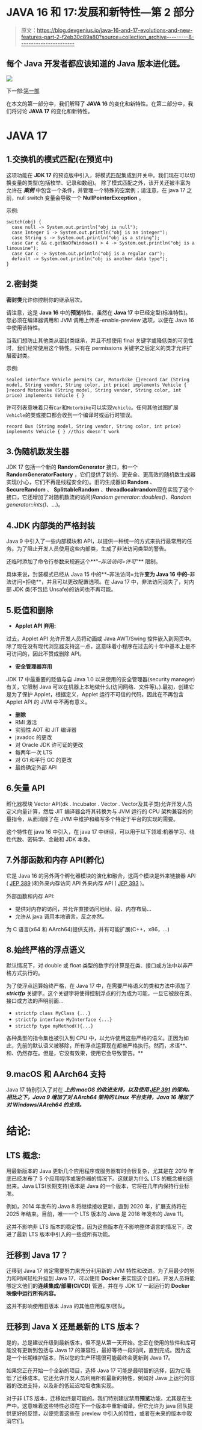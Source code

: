 # JAVA 16 和 17:发展和新特性—第 2 部分

> 原文：<https://blog.devgenius.io/java-16-and-17-evolutions-and-new-features-part-2-f2eb30c89a80?source=collection_archive---------8----------------------->

## 每个 Java 开发者都应该知道的 Java 版本进化链。

![](img/0c015232072af34d20363355c281dcd4.png)

下一部:[第一部](/java-16-and-17-evolutions-and-new-features-part-1-d008e1d8f6de)

在本文的第一部分中，我们解释了 **JAVA 16** 的变化和新特性。在第二部分中，我们将讨论 **JAVA 17** 的变化和新特性。

# JAVA 17

## 1.交换机的模式匹配(在预览中)

这项功能在 **JDK 17** 的预览版中引入，将模式匹配集成到开关中。我们现在可以切换变量的类型(包括枚举、记录和数组)。
除了模式匹配之外，该开关还被丰富为允许在 ***案例*** 中包含一个条件，并管理一个特殊的空案例；请注意，在 java 17 之前，null switch 变量会导致一个 **NullPointerException** 。

示例:

```
switch(obj) {
  case null -> System.out.println("obj is null");
  case Integer i -> System.out.println("obj is an integer");
  case String s -> System.out.println("obj is a string");
  case Car c && c.getNoOfWindows() > 4 -> System.out.println("obj is a limousine");
  case Car c -> System.out.println("obj is a regular car");
  default -> System.out.println("obj is another data type");
}
```

## 2.密封类

**密封类**允许你控制你的继承层次。

请注意，这是 **Java 16** 中的**预览**特性，虽然在 **Java 17** 中已经定型(标准特性)。您必须在编译器调用和 JVM 调用上传递-enable-preview 选项，以便在 Java 16 中使用该特性。

当我们想防止其他类从密封类继承，并且不想使用 final 关键字或降低类的可见性时，我们经常使用这个特性。只有在 permissions 关键字之后定义的类才允许扩展密封类。

示例:

```
sealed interface Vehicle permits Car, Motorbike {}record Car (String model, String vendor, String color, int price) implements Vehicle { }record Motorbike (String model, String vendor, String color, int price) implements Vehicle { }
```

许可列表意味着只有`Car`和`Motorbike`可以实现`Vehicle`。任何其他试图扩展`Vehicle`的类或接口都会收到一个编译时或运行时错误。

```
record Bus (String model, String vendor, String color, int price) implements Vehicle { } //this doesn’t work
```

## 3.伪随机数发生器

JDK 17 包括一个新的 **RandomGenerator** 接口，和一个 **RandomGeneratorFactory** ，它们提供了新的、更安全、更高效的随机数生成器实现(小心，它们不再是线程安全的)。旧的生成器如 **Random** 、 **SecureRandom** 、 **SplittableRandom** 、**threadlocalrrandom**现在实现了这个接口，它还增加了对随机数流的访问(*Random generator::doubles()*、*Random generator::ints()*、…)。

## 4.JDK 内部类的严格封装

Java 9 中引入了一些内部模块和 API，以提供一种统一的方式来执行最常用的任务。为了阻止开发人员使用这些内部类，生成了非法访问类型的警告。

还临时添加了命令行参数来规避这个**"*–非法访问=许可"*** 限制。

具体来说，封装模式已经从 Java 15 中的**–非法访问=允许**变为 Java 16 中的**–非法访问=拒绝**，并且可以更改配置选项。在 Java 17 中，非法访问消失了，对内部 JDK 类(不包括 Unsafe)的访问也不再可能。

## 5.贬值和删除

*   **Applet API 弃用:**

过去，Applet API 允许开发人员将动画或 Java AWT/Swing 控件嵌入到网页中。除了现在没有现代浏览器支持这一点，这意味着小程序在过去的十年中基本上是不可访问的，因此不赞成删除 API。

*   **安全管理器弃用**

JDK 17 中最重要的贬值与自 Java 1.0 以来使用的安全管理器(security manager)有关，它限制 Java 可以在机器上本地做什么(访问网络、文件等)。).最初，创建它是为了保护 Applet，根据定义，Applet 运行不可信的代码，因此在不再包含 Applet API 的 JVM 中不再有意义。

*   **删除**
*   RMI 激活
*   实验性 AOT 和 JIT 编译器
*   javadoc 的更改
*   对 Oracle JDK 许可证的更改
*   每两年一次 LTS
*   对 G1 和平行 GC 的更改
*   最终确定外部 API

## 6.矢量 API

孵化器模块 Vector API(dk . Incubator . Vector . Vector<e>及其子类)允许开发人员定义向量计算，然后 JIT 编译器会将其转换为与 JVM 运行的 CPU 架构兼容的向量指令，从而消除了在 JVM 中维护和编写多个特定于平台的实现的需要。</e>

这个特性在 java 16 中引入，在 java 17 中继续，可以用于以下领域:机器学习、线性代数、密码学、金融和 JDK 本身。

## 7.外部函数和内存 API(孵化)

它是 Java 16 的另外两个孵化器模块的演化和融合，这两个模块是外来链接器 API ( [JEP 389](https://openjdk.java.net/jeps/389) )和外来内存访问 API 外来内存 API ( [JEP 393](https://openjdk.java.net/jeps/393) )。

外部函数和内存 API:

*   提供对内存的访问，并允许直接访问地址、段、内存布局…
*   允许从 java 调用本地语言，反之亦然。

为 C 语言(x64 和 AArch64)提供支持，并有可能扩展(C++，x86，…)

## 8.始终严格的浮点语义

默认情况下，对 double 或 float 类型的数字的计算是在类、接口或方法中以非严格方式执行的。

为了使浮点运算始终严格，在 Java 17 中，在需要严格语义的类和方法中添加了 ***strictfp*** 关键字。这个关键字将使得控制浮点的行为成为可能，一旦它被放在类、接口或方法的声明前面…

*   `strictfp class MyClass {...}`
*   `strictfp interface MyInterface {...}`
*   `strictfp type myMethod(){...}`

各种类型的指令集也被引入到 CPU 中，以允许使用这些严格的语义。正因为如此，先前的默认语义被移除，所有浮点运算现在都被严格执行。然而，术语**、和、仍然存在。但是，它没有效果，使用它会导致警告。**

## 9.macOS 和 AArch64 支持

Java 17 特别引入了对在 ***上的 *macOS* 的改进支持，以及使用 [**JEP 391**](https://openjdk.java.net/jeps/391) 的架构。相比之下，Java 9 增加了对 AArch64 架构的 Linux 平台支持，Java 16 增加了对 **Windows/AArch64** 的支持。***

# 结论:

## LTS 概念:

用最新版本的 Java 更新几个应用程序或服务器有时会很复杂，尤其是在 2019 年底已经发布了 5 个应用程序或服务器的情况下。这就是为什么 LTS 的概念被创造出来。Java LTS(长期支持)版本是 Java 的一个版本，它将在几年内保持行业标准。

例如，2014 年发布的 Java 8 将继续接收更新，直到 2020 年，扩展支持将在 2025 年结束。目前，唯一一个 LTS 版本的 Java 是 2018 年发布的 Java 11。

这并不影响非 LTS 版本的稳定性，因为这些版本在不影响整体语言的情况下，改进了最新 LTS 版本中引入的一些或所有功能。

## 迁移到 Java 17？

迁移到 Java 17 肯定需要努力来充分利用新的 JVM 特性和改进。为了用最少的努力和时间轻松升级到 Java 17，可以使用 **Docker** 来实现这个目的。开发人员将能够定义他们的**连续集成/部署(CI/CD)** 管道，并在与 JDK 17 一起运行的 **Docker 映像中运行所有内容。**

这并不影响使用旧版本 Java 的其他应用程序/团队。

## 迁移到 Java X 还是最新的 LTS 版本？

是的，总是建议升级到最新版本，但不是从第一天开始。您正在使用的软件和库可能没有更新到包括与 Java 17 的兼容性，最好等待一段时间，直到完成。因为这是一个长期维护版本，所以您的生产环境很可能最终会更新到 Java 17。

如果您正在开始一个全新的项目，选择 Java 17 可能是最明智的选择，因为它降低了迁移成本。它还允许开发人员利用所有最新的特性，例如对 Java 上运行的容器的改进支持，以及新的低延迟垃圾收集实现。

对于非 LTS 版本，迁移始终是可能的。我们特别建议禁用**预览**功能，尤其是在生产中。这意味着这些特性必须在下一个版本中重新编译，但它允许为 java 团队提供更好的反馈，以便完善这些在 preview 中引入的特性，或者在未来的版本中取消它们。